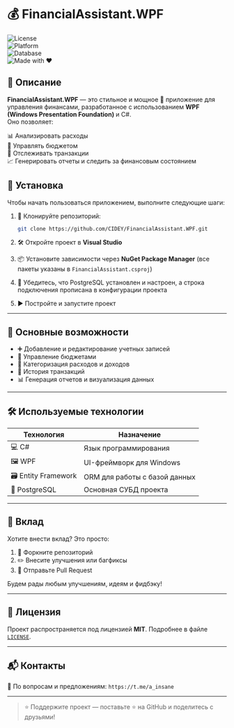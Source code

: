 # 💰 FinancialAssistant.WPF

![License](https://img.shields.io/badge/license-MIT-green.svg)  
![Platform](https://img.shields.io/badge/platform-Windows-blue.svg)  
![Database](https://img.shields.io/badge/database-PostgreSQL-blue.svg)  
![Made with ❤️](https://img.shields.io/badge/made%20with-%E2%9D%A4-red)

## 📝 Описание

**FinancialAssistant.WPF** — это стильное и мощное 💼 приложение для управления финансами, разработанное с использованием **WPF (Windows Presentation Foundation)** и С#.  
Оно позволяет:

📊 Анализировать расходы  
📁 Управлять бюджетом  
💸 Отслеживать транзакции  
📈 Генерировать отчеты и следить за финансовым состоянием  

## 🚀 Установка

Чтобы начать пользоваться приложением, выполните следующие шаги:

1. 🔽 Клонируйте репозиторий:
   ```bash
   git clone https://github.com/CIDEY/FinancialAssistant.WPF.git
   ```

2. 🛠 Откройте проект в **Visual Studio**

3. 📦 Установите зависимости через **NuGet Package Manager** (все пакеты указаны в `FinancialAssistant.csproj`)

4. 🔌 Убедитесь, что PostgreSQL установлен и настроен, а строка подключения прописана в конфигурации проекта

5. ▶️ Постройте и запустите проект

---

## 🧭 Основные возможности

- ➕ Добавление и редактирование учетных записей
- 💼 Управление бюджетами
- 📌 Категоризация расходов и доходов
- 📅 История транзакций
- 📊 Генерация отчетов и визуализация данных

---

## 🛠 Используемые технологии

| Технология           | Назначение                             |
|----------------------|----------------------------------------|
| 💻 C#                | Язык программирования                  |
| 🖼 WPF                | UI-фреймворк для Windows               |
| 🗃 Entity Framework   | ORM для работы с базой данных          |
| 🐘 PostgreSQL         | Основная СУБД проекта                  |

---

## 🤝 Вклад

Хотите внести вклад? Это просто:

1. 🍴 Форкните репозиторий
2. ✏️ Внесите улучшения или багфиксы
3. 🔁 Отправьте Pull Request

Будем рады любым улучшениям, идеям и фидбэку!

---

## 📜 Лицензия

Проект распространяется под лицензией **MIT**. Подробнее в файле [`LICENSE`](./LICENSE).

---

## 📬 Контакты

💌 По вопросам и предложениям: `https://t.me/a_insane`

---

> ⭐️ Поддержите проект — поставьте ⭐️ на GitHub и поделитесь с друзьями!
